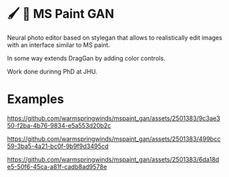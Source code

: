 # :paintbrush: :art: MS Paint GAN
Neural photo editor based on stylegan that allows to realistically edit images with an interface similar to MS paint.

In some way extends DragGan by adding color controls.

Work done durinng PhD at JHU. 

# Examples

https://github.com/warmspringwinds/mspaint_gan/assets/2501383/9c3ae350-f2ba-4b76-9834-e5a553d20b2c






https://github.com/warmspringwinds/mspaint_gan/assets/2501383/499bcc59-3ba5-4a21-bc0f-9b9f9d3495cd





https://github.com/warmspringwinds/mspaint_gan/assets/2501383/6da18de5-50f6-45ca-a81f-cadb8ad9578e

